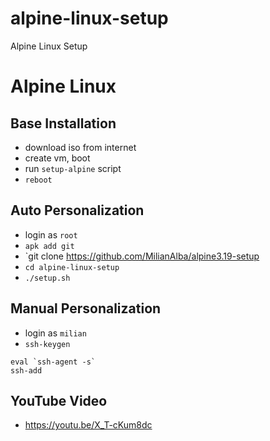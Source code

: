 # alpine-linux-setup
Alpine Linux Setup

# Alpine Linux
## Base Installation
* download iso from internet
* create vm, boot
* run `setup-alpine` script
* `reboot`

## Auto Personalization
* login as `root`
* `apk add git`
* `git clone https://github.com/MilianAlba/alpine3.19-setup
* `cd alpine-linux-setup`
* `./setup.sh`

## Manual Personalization
* login as `milian`
* `ssh-keygen`

````
eval `ssh-agent -s`
ssh-add
````

## YouTube Video
* https://youtu.be/X_T-cKum8dc


